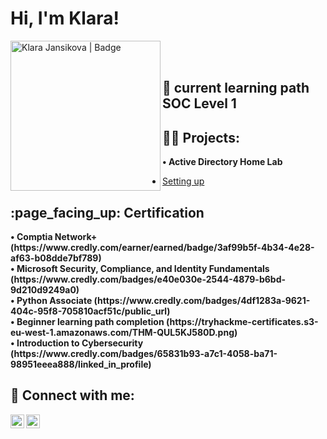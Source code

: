 
<h1>Hi, I'm Klara! </h1>

<img align="left" alt="Klara Jansikova | Badge" width="240px" src="https://tryhackme-badges.s3.amazonaws.com/kjan.png" />
<br />
<br />

<h2> 🌱 current learning path SOC Level 1 </h2>

<h2> 👨‍💻 Projects:</h2>

<b> • Active Directory Home Lab </b>
  - [Setting up](https://github.com/KlaraJansi/ActiveDirectoryLab)

<h2> :page_facing_up: Certification </h2>
<b> • Comptia Network+ (https://www.credly.com/earner/earned/badge/3af99b5f-4b34-4e28-af63-b08dde7bf789) </b> <br />
<b> • Microsoft Security, Compliance, and Identity Fundamentals (https://www.credly.com/badges/e40e030e-2544-4879-b6bd-9d210d9249a0)  </b> <br />
<b> • Python Associate (https://www.credly.com/badges/4df1283a-9621-404c-95f8-705810acf51c/public_url) </b> <br />
<b> • Beginner learning path completion (https://tryhackme-certificates.s3-eu-west-1.amazonaws.com/THM-QUL5KJ580D.png)  </b> <br />
<b> • Introduction to Cybersecurity (https://www.credly.com/badges/65831b93-a7c1-4058-ba71-98951eeea888/linked_in_profile)  </b> <br />

<h2> 🤳 Connect with me:</h2>

[<img align="left" alt="Klara Jansikova | LinkedIn" width="22px" src="https://cdn.jsdelivr.net/npm/simple-icons@v3/icons/linkedin.svg" />][linkedin]
[<img align="left" alt="Klara Jansikova | TryHackMe" width="22px" src="https://cdn.jsdelivr.net/npm/simple-icons@7.10.0/icons/tryhackme.svg" />][tryhackme]

[tryhackme]: https://tryhackme.com/p/kjan
[linkedin]: https://www.linkedin.com/in/klara-jan/




<!--
**KlaraJansi/KlaraJansi** is a ✨ _special_ ✨ repository because its `README.md` (this file) appears on your GitHub profile.

Here are some ideas to get you started:

- 🔭 I’m currently working on ...
- 🌱 I’m currently learning ...
- 👯 I’m looking to collaborate on ...
- 🤔 I’m looking for help with ...
- 💬 Ask me about ...
- 📫 How to reach me: ...
- 😄 Pronouns: ...
- ⚡ Fun fact: ...
-->
